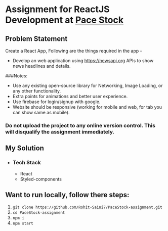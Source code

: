 # Assignment for ReactJS Development at [Pace Stock](https://www.pacefin.com/)

## Problem Statement

Create a React App, Following are the things required in the app -

 - Develop an web application using https://newsapi.org APIs to show news headlines and details.

###Notes:
- Use any existing open-source library for Networking, Image Loading, or any other functionality.
- Extra points for animations and better user experience.
- Use firebase for login/signup with google.
- Website should be responsive (working for mobile and web, for tab you can show same as mobile).

### Do not upload the project to any online version control. This will disqualify the assignment immediately.

## My Solution
    
- ### Tech Stack
    - React
    - Styled-components


## Want to run locally, follow there steps:
  1. `git clone https://github.com/Rohit-Saini7/PaceStock-assignment.git`
  2. `cd PaceStock-assignment`
  3. `npm i`
  4. `npm start`
